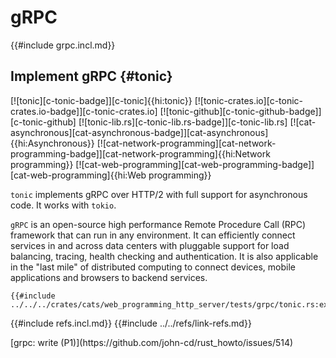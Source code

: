 # gRPC

{{#include grpc.incl.md}}

## Implement gRPC {#tonic}

[![tonic][c-tonic-badge]][c-tonic]{{hi:tonic}}
[![tonic-crates.io][c-tonic-crates.io-badge]][c-tonic-crates.io]
[![tonic-github][c-tonic-github-badge]][c-tonic-github]
[![tonic-lib.rs][c-tonic-lib.rs-badge]][c-tonic-lib.rs]
[![cat-asynchronous][cat-asynchronous-badge]][cat-asynchronous]{{hi:Asynchronous}}
[![cat-network-programming][cat-network-programming-badge]][cat-network-programming]{{hi:Network programming}}
[![cat-web-programming][cat-web-programming-badge]][cat-web-programming]{{hi:Web programming}}

`tonic` implements gRPC over HTTP/2 with full support for asynchronous code. It works with `tokio`.

`gRPC` is an open-source high performance Remote Procedure Call (RPC) framework that can run in any environment. It can efficiently connect services in and across data centers with pluggable support for load balancing, tracing, health checking and authentication. It is also applicable in the "last mile" of distributed computing to connect devices, mobile applications and browsers to backend services.

```rust,editable
{{#include ../../../crates/cats/web_programming_http_server/tests/grpc/tonic.rs:example}}
```

{{#include refs.incl.md}}
{{#include ../../refs/link-refs.md}}

<div class="hidden">
[grpc: write (P1)](https://github.com/john-cd/rust_howto/issues/514)

</div>
